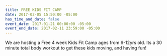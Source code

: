```yaml
---
title: FREE KIDS FIT CAMP
date: 2017-02-05 15:50:00 -05:00
has_time_and_date: false
event_date: 2017-01-21 00:00:00 -05:00
event_end_date: 2017-02-11 23:59:00 -05:00
---
```


We are hosting a Free 4 week Kids Fit Camp ages from 6-12yrs old. Its a 30 minute total body workout to get these kids moving, and having fun!